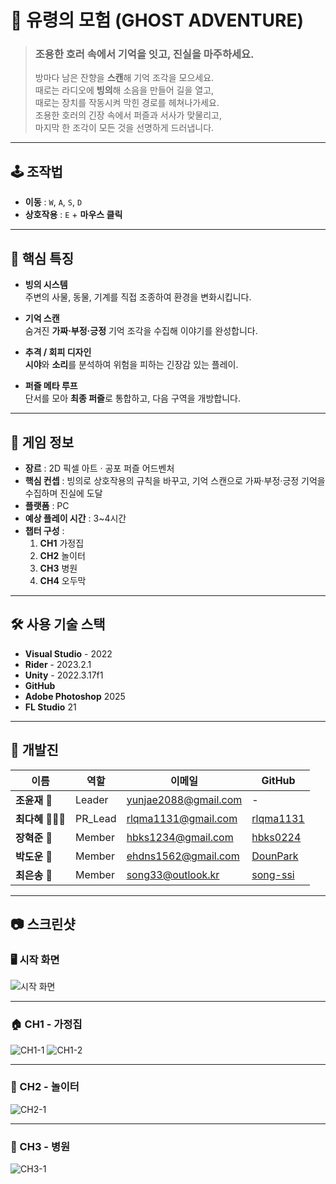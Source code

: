 # 👻 유령의 모험 (GHOST ADVENTURE)

> ### **조용한 호러 속에서 기억을 잇고, 진실을 마주하세요.**
>
> 방마다 남은 잔향을 **스캔**해 기억 조각을 모으세요.  
> 때로는 라디오에 **빙의**해 소음을 만들어 길을 열고,  
> 때로는 장치를 작동시켜 막힌 경로를 헤쳐나가세요.  
> 조용한 호러의 긴장 속에서 퍼즐과 서사가 맞물리고,  
> 마지막 한 조각이 모든 것을 선명하게 드러냅니다.  

---

## 🕹 조작법
- **이동** : `W`, `A`, `S`, `D`
- **상호작용** : `E` + **마우스 클릭**

---

## 📌 핵심 특징
- **빙의 시스템**  
  주변의 사물, 동물, 기계를 직접 조종하여 환경을 변화시킵니다.

- **기억 스캔**  
  숨겨진 **가짜·부정·긍정** 기억 조각을 수집해 이야기를 완성합니다.

- **추격 / 회피 디자인**  
  **시야**와 **소리**를 분석하여 위험을 피하는 긴장감 있는 플레이.

- **퍼즐 메타 루프**  
  단서를 모아 **최종 퍼즐**로 통합하고, 다음 구역을 개방합니다.

---

## 📖 게임 정보
- **장르** : 2D 픽셀 아트 · 공포 퍼즐 어드벤처  
- **핵심 컨셉** : 빙의로 상호작용의 규칙을 바꾸고, 기억 스캔으로 가짜·부정·긍정 기억을 수집하며 진실에 도달  
- **플랫폼** : PC  
- **예상 플레이 시간** : 3~4시간  
- **챕터 구성** :  
  1. **CH1** 가정집  
  2. **CH2** 놀이터  
  3. **CH3** 병원  
  4. **CH4** 오두막  

---

## 🛠 사용 기술 스택
- **Visual Studio** - 2022  
- **Rider** - 2023.2.1  
- **Unity** - 2022.3.17f1  
- **GitHub**  
- **Adobe Photoshop** 2025  
- **FL Studio** 21  

---

## 👥 개발진
| 이름 | 역할 | 이메일 | GitHub |
|------|------|--------|--------|
| **조윤재** 👑 | Leader | yunjae2088@gmail.com | - |
| **최다혜** 👩🏻‍💻 | PR_Lead | rlqma1131@gmail.com | [rlqma1131](https://github.com/rlqma1131) |
| **장혁준** 🫅 | Member | hbks1234@gmail.com | [hbks0224](https://github.com/hbks0224) |
| **박도운** 🫅 | Member | ehdns1562@gmail.com | [DounPark](https://github.com/DounPark) |
| **최은송** 🫅 | Member | song33@outlook.kr | [song-ssi](https://github.com/song-ssi) |

---

## 📷 스크린샷

### 🖥 시작 화면
![시작 화면](1.-Build-Package/screenshots/start_screen.gif)

---

### 🏠 CH1 - 가정집
![CH1-1](1.-Build-Package/screenshots/ch1_01.gif)
![CH1-2](1.-Build-Package/screenshots/ch1_02.gif)

---

### 🎠 CH2 - 놀이터
![CH2-1](1.-Build-Package/screenshots/ch2_01.gif)

---

### 🏥 CH3 - 병원
![CH3-1](1.-Build-Package/screenshots/ch3_01.gif)


